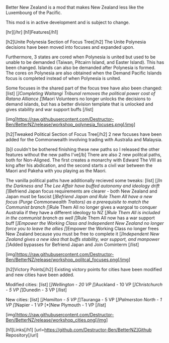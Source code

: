 Better New Zealand is a mod that makes New Zealand less like the Luxembourg of the Pacific.

This mod is in active development and is subject to change.

[hr][/hr]
[h1]Features[/h1]

[h2]Unite Polynesia Section of Focus Tree[/h2]
The Unite Polynesia decisions have been moved into focuses and expanded upon.

Furthermore, 3 states are cored when Polynesia is united but used to be unable to be demanded (Taiwan, Pitcairn Island, and Easter Island). This has been changed. Islands can also be demanded after Polynesia is formed. The cores on Polynesia are also obtained when the Demand Pacific Islands focus is completed instead of when Polynesia is united.

Some focuses in the shared part of the focus tree have also been changed:
[list]
  [*]Completing Waitangi Tribunal removes the political power cost of Ratana Alliance
  [*]Maori Volunteers no longer unlocks the decisions to demand islands, but has a better division template that is unlocked and gives stability and war support buffs
[/list]

[img]https://raw.githubusercontent.com/Destructor-Ben/BetterNZ/release/workshop_polynesia_focuses.png[/img]

[h2]Tweaked Political Section of Focus Tree[/h2]
2 new focuses have been added for the Commonwealth involving trading with Australia and Malaysia.

[b]I couldn't be bothered finishing these new paths so I released the other features without the new paths I've[/b]
There are also 2 new politcal paths, both for Non-Aligned. The first creates a monarchy with Edward The VIII as king after his abdication, and the second starts a civil war between the Maori and Pakeha with you playing as the Maori.

The vanilla political paths have additionally recieved some tweaks:
[list]
  [*]In the Darkness and The Lee Affair have buffed autonomy and ideology drift
  [*]Befriend Japan focus requirements are clearer - both New Zealand and Japan must be fascist
  [*]Befriend Japan and Rule Them All have a new focus (Purge Commonwealth Traitors) as a prerequisite to match the Communist branch
  [*]Rule Them All no longer gives a wargoal to conquer Australia if they have a different ideology to NZ
  [*]Rule Them All is included in the communist branch as well
  [*]Rule Them All now has a war support buff
  [*]Empower the Working Class and Independent New Zealand no longer force you to leave the allies
  [*]Empower the Working Class no longer frees New Zealand because you must be free to complete it
  [*]Independent New Zealand gives a new idea that buffs stability, war support, and manpower
  [*]Added bypasses for Befriend Japan and Join Cominterm
[/list]

[img]https://raw.githubusercontent.com/Destructor-Ben/BetterNZ/release/workshop_politcal_focuses.png[/img]

[h2]Victory Points[/h2]
Existing victory points for cities have been modified and new cities have been added.

Modified cities:
[list]
  [*]Wellington - 20 VP
  [*]Auckland - 10 VP
  [*]Christchurch - 5 VP
  [*]Dunedin - 3 VP
[/list]

New cities:
[list]
  [*]Hamilton - 5 VP
  [*]Tauranga - 5 VP
  [*]Palmerston North - 1 VP
  [*]Napier - 1 VP
  [*]New Plymouth - 1 VP
[/list]

[img]https://raw.githubusercontent.com/Destructor-Ben/BetterNZ/release/workshop_cities.png[/img]

[h1]Links[/h1]
[url=https://github.com/Destructor-Ben/BetterNZ]Github Repository[/url]
